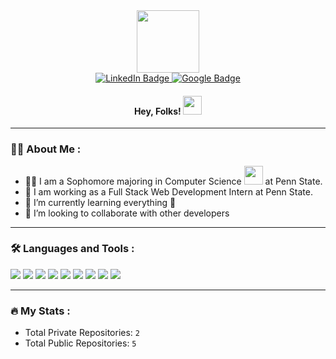 <div id="header" align="center">
  <img src="https://media.giphy.com/media/M9gbBd9nbDrOTu1Mqx/giphy.gif" width="100"/>
  <div id="badges">
    <a href="https://www.linkedin.com/in/harshitjain17/">
      <img src="https://img.shields.io/badge/LinkedIn-blue?style=for-the-badge&logo=linkedin&logoColor=white" alt="LinkedIn Badge"/>
    </a>
    <a href="mailto:harshitj.cs@gmail.com">
      <img src="https://img.shields.io/badge/GMail-red?style=for-the-badge&logo=google&logoColor=white" alt="Google Badge"/>
    </a>
  </div>
  <img src="https://komarev.com/ghpvc/?username=harshitjain1&color=blue&label=PROFILE+VIEWS" alt=""/>
  <h4>
    Hey, Folks!
    <img src="https://media.giphy.com/media/hvRJCLFzcasrR4ia7z/giphy.gif" width="30px"/>
  </h4>  
</div>

<hr/>

### :man_technologist: About Me :
- :man_student: I am a Sophomore majoring in Computer Science <img src="https://media.giphy.com/media/WUlplcMpOCEmTGBtBW/giphy.gif" width="30"> at Penn State.
- :telescope: I am working as a Full Stack Web Development Intern at Penn State.
- 🌱 I’m currently learning everything 🤣
- 👯 I’m looking to collaborate with other developers

<hr/>

### :hammer_and_wrench: Languages and Tools :
<p>
  <img src="https://img.shields.io/badge/Python-3776AB?style=for-the-badge&logo=python&logoColor=white" />
  <img src="https://img.shields.io/badge/JavaScript-323330?style=for-the-badge&logo=javascript&logoColor=F7DF1E" />
  <img src="https://img.shields.io/badge/Git-important?style=for-the-badge&logo=git&logoColor=F7DF1E"/>
  <img src="https://img.shields.io/badge/React-20232A?style=for-the-badge&logo=react&logoColor=61DAFB" />
  <img src="https://img.shields.io/badge/Node.js-339933?style=for-the-badge&logo=nodedotjs&logoColor=white" />
  <img src="https://img.shields.io/badge/MySQL-00000F?style=for-the-badge&logo=mysql&logoColor=white" />
  <img src="https://img.shields.io/badge/HTML5-E34F26?style=for-the-badge&logo=html5&logoColor=white" />
  <img src="https://img.shields.io/badge/CSS3-1572B6?style=for-the-badge&logo=css3&logoColor=white" />
  <img src="https://img.shields.io/badge/Java-ED8B00?style=for-the-badge&logo=java&logoColor=white" />
</p>
  
<hr/>

### :fire: My Stats :
- Total Private Repositories: ```2```
- Total Public Repositories: ```5```

<!-- ![Harshit's GitHub stats](https://github-readme-stats.vercel.app/api?username=harshitjain17&show_icons=true&border_color=2e4058&include_all_commits=true&count_private=true)
 -->
